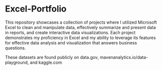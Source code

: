 # Excel-Portfolio

This repository showcases a collection of projects where I utilized Microsoft Excel to clean and manipulate data, effectively summarize and present data in reports, and create interactive data visualizations. Each project demonstrates my proficiency in Excel and my ability to leverage its features for effective data analysis and visualization that answers business questions.

These datasets are found publicly on data.gov, mavenanalytics.io/data-playground, and kaggle.com
